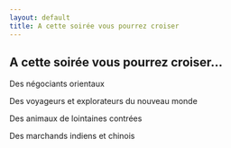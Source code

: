 ```yaml
---
layout: default
title: A cette soirée vous pourrez croiser
---
```


## A cette soirée vous pourrez croiser...

Des négociants orientaux

Des voyageurs et explorateurs du nouveau monde

Des animaux de lointaines contrées

Des marchands indiens et chinois
